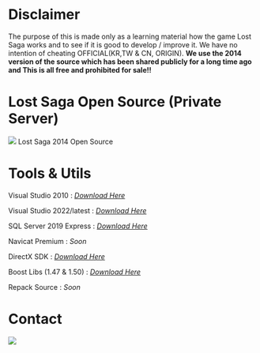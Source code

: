 # Disclaimer
<p>The purpose of this is made only as a learning material how the game Lost Saga works and to see if it is good to develop / improve it. We have no intention of cheating OFFICIAL(KR,TW & CN, ORIGIN). <b>We use the 2014 version of the source which has been shared publicly for a long time ago and This is all free and prohibited for sale!!</b></p>

# Lost Saga Open Source (Private Server)
<!-- ![Lost Saga](https://wallpapercave.com/wp/wp1899234.jpg) -->
<a href="#" target="blank"><img src="https://wallpapercave.com/wp/wp1899234.jpg" /></a>
Lost Saga 2014 Open Source

# Tools & Utils
<p>Visual Studio 2010           : <i><a href="https://my.visualstudio.com/Downloads?q=visual%20studio%202010%20Ultimate&wt.mc_id=o~msft~vscom~older-downloads" target="_blank">Download Here</a></i></p>
<p>Visual Studio 2022/latest    : <i><a href="https://visualstudio.microsoft.com/vs/" target="_blank">Download Here</a></i></p>
<p>SQL Server 2019 Express      : <i><a href="https://go.microsoft.com/fwlink/p/?linkid=866658" target="_blank">Download Here</a></i></p>
<p>Navicat Premium              : <i>Soon</i></p>
<p>DirectX SDK                  : <i><a href="https://www.microsoft.com/en-us/download/details.aspx?id=6812" target="_blank">Download Here</a></i></p>
<p>Boost Libs (1.47 & 1.50)     : <i><a href="https://drive.google.com/file/d/1e9ScaC8e1-HDANzx_m-LNBMHj-1JNktA/view?usp=sharing" target="_blank">Download Here</a></i></p>
<p>Repack Source                : <i>Soon</i></p>

# Contact
<p>
    <a href="https://discord.gg/u9PW5pwcej" target="blank"><img src="https://img.shields.io/badge/Discord-30302f?style=flat&logo=discord" /></a>
</p>